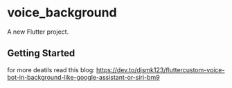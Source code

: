 # voice_background

A new Flutter project.

## Getting Started
for more deatils read this blog:
https://dev.to/djsmk123/fluttercustom-voice-bot-in-background-like-google-assistant-or-siri-bm9
